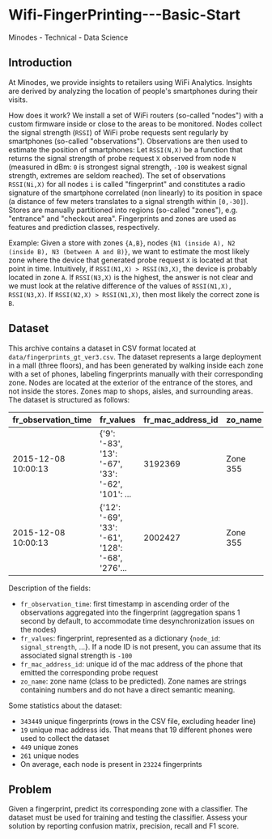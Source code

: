 # Wifi-FingerPrinting---Basic-Start
Minodes - Technical - Data Science
## Introduction

At Minodes, we provide insights to retailers using WiFi Analytics. Insights are derived by analyzing the location of people's smartphones during their visits.

How does it work? We install a set of WiFi routers (so-called "nodes") with a custom firmware inside or close to the areas to be monitored. Nodes collect the signal strength (`RSSI`) of WiFi probe requests sent regularly by smartphones (so-called "observations"). Observations are then used to estimate the position of smartphones: Let `RSSI(N,X)` be a function that returns the signal strength of probe request `X` observed from node `N` (measured in dBm: `0` is strongest signal strength, `-100` is weakest signal strength, extremes are seldom reached). The set of observations `RSSI(Ni,X)` for all nodes `i` is called "fingerprint" and constitutes a radio signature of the smartphone correlated (non linearly) to its position in space (a distance of few meters translates to a signal strength within `[0,-30]`). Stores are manually partitioned into regions (so-called "zones"), e.g. "entrance" and "checkout area". Fingerprints and zones are used as features and prediction classes, respectively.

Example: Given a store with zones `{A,B}`, nodes `{N1 (inside A), N2 (inside B), N3 (between A and B)}`, we want to estimate the most likely zone where the device that generated probe request `X` is located at that point in time. Intuitively, if `RSSI(N1,X) > RSSI(N3,X)`, the device is probably located in zone `A`. If `RSSI(N3,X)` is the highest, the answer is not clear and we must look at the relative difference of the values of `RSSI(N1,X), RSSI(N3,X)`. If `RSSI(N2,X) > RSSI(N1,X)`, then most likely the correct zone is `B`.

## Dataset

This archive contains a dataset in CSV format located at `data/fingerprints_gt_ver3.csv`. The dataset represents a large deployment in a mall (three floors), and has been generated by walking inside each zone with a set of phones, labeling fingerprints manually with their corresponding zone. Nodes are located at the exterior of the entrance of the stores, and not inside the stores. Zones map to shops, aisles, and surrounding areas. The dataset is structured as follows:

| fr_observation_time  | fr_values  | fr_mac_address_id | zo_name  |
| -------------------- | ---------- | ----------------- | ---------|  
| 2015-12-08 10:00:13  | {'9': '-83', '13': '-67', '33': '-62', '101': ...  | 3192369 | Zone 355  |
| 2015-12-08 10:00:13  | {'12': '-69', '33': '-61', '128': '-68', '276'...  | 2002427 | Zone 355  |

Description of the fields:

* `fr_observation_time`: first timestamp in ascending order of the observations aggregated into the fingerprint (aggregation spans 1 second by default, to accommodate time desynchronization issues on the nodes)
* `fr_values`: fingerprint, represented as a dictionary  {`node_id`: `signal_strength`, ...}. If a node ID is not present,  you can assume that its associated signal strength is `-100`
* `fr_mac_address_id`: unique id of the mac address of the phone that emitted the corresponding probe request
* `zo_name`: zone name (class to be predicted). Zone names are strings containing numbers and do not have a direct semantic meaning.

Some statistics about the dataset:

* `343449` unique fingerprints (rows in the CSV file, excluding header line)
* `19` unique mac address ids. That means that 19 different phones were used to collect the dataset
* `449` unique zones
* `261` unique nodes
* On average, each node is present in `23224` fingerprints

## Problem

Given a fingerprint, predict its corresponding zone with a classifier.
The dataset must be used for training and testing the classifier.
Assess your solution by reporting confusion matrix, precision, recall and F1 score.
